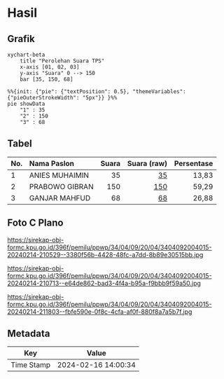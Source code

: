 # Hasil

## Grafik

```mermaid
xychart-beta
    title "Perolehan Suara TPS"
    x-axis [01, 02, 03]
    y-axis "Suara" 0 --> 150
    bar [35, 150, 68]
```

```mermaid
%%{init: {"pie": {"textPosition": 0.5}, "themeVariables": {"pieOuterStrokeWidth": "5px"}} }%%
pie showData
    "1" : 35
    "2" : 150
    "3" : 68
```

## Tabel

| No. | Nama Paslon    | Suara | Suara (raw) | Persentase |
|:--- |:-------------- | -----:| -----------:| ----------:|
| 1   | ANIES MUHAIMIN | 35    | [35][p-1]   | 13,83      |
| 2   | PRABOWO GIBRAN | 150   | [150][p-2]  | 59,29      |
| 3   | GANJAR MAHFUD  | 68    | [68][p-3]   | 26,88      |


[p-1]: https://github.com/gigit-pemilu/pemilu-2024-34-di-yogyakarta/blob/main/pilpres/hitung-suara/sub/34-di-yogyakarta/sub/04-sleman/sub/09-prambanan/sub/2004-sambirejo/sub/015-tps/sub/paslon-1.txt
[p-2]: https://github.com/gigit-pemilu/pemilu-2024-34-di-yogyakarta/blob/main/pilpres/hitung-suara/sub/34-di-yogyakarta/sub/04-sleman/sub/09-prambanan/sub/2004-sambirejo/sub/015-tps/sub/paslon-2.txt
[p-3]: https://github.com/gigit-pemilu/pemilu-2024-34-di-yogyakarta/blob/main/pilpres/hitung-suara/sub/34-di-yogyakarta/sub/04-sleman/sub/09-prambanan/sub/2004-sambirejo/sub/015-tps/sub/paslon-3.txt

## Foto C Plano

https://sirekap-obj-formc.kpu.go.id/396f/pemilu/ppwp/34/04/09/20/04/3404092004015-20240214-210529--3380f56b-4428-48fc-a7dd-8b89e30515bb.jpg

https://sirekap-obj-formc.kpu.go.id/396f/pemilu/ppwp/34/04/09/20/04/3404092004015-20240214-210713--e64de862-bad3-4f4a-b95a-f9bbb9f59a50.jpg

https://sirekap-obj-formc.kpu.go.id/396f/pemilu/ppwp/34/04/09/20/04/3404092004015-20240214-211803--fbfe590e-0f8c-4cfa-af0f-880f8a7a5b7f.jpg


## Metadata

| Key        | Value               |
| ---------- | ------------------- |
| Time Stamp | 2024-02-16 14:00:34 |



